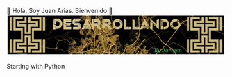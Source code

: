 👋 Hola, Soy Juan Arias. Bienvenido 👋
![J|Desarrollando](https://github.com/jariasp/jariasp/blob/22cdcd1159dc58d40d78d219bc702e0fd0762539/banner.png)

Starting with Python
<!--
**jariasp/jariasp** is a ✨ _special_ ✨ repository because its `README.md` (this file) appears on your GitHub profile.

Here are some ideas to get you started:

- 🔭 I’m currently working on ...
- 🌱 I’m currently learning ...
- 👯 I’m looking to collaborate on ...
- 🤔 I’m looking for help with ...
- 💬 Ask me about ...
- 📫 How to reach me: ...
- 😄 Pronouns: ...
- ⚡ Fun fact: ...
-->
